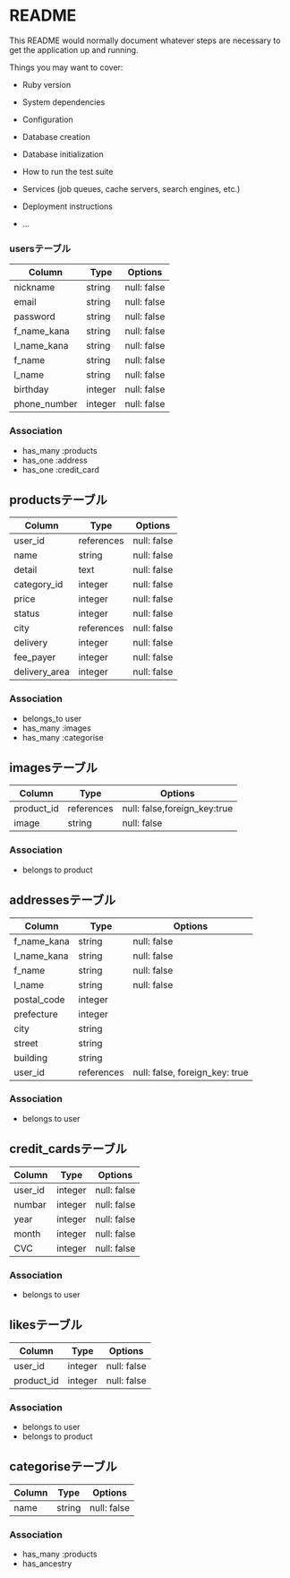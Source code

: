 # README

This README would normally document whatever steps are necessary to get the
application up and running.

Things you may want to cover:

* Ruby version

* System dependencies

* Configuration

* Database creation

* Database initialization

* How to run the test suite

* Services (job queues, cache servers, search engines, etc.)

* Deployment instructions

* ...

### usersテーブル
|Column|Type|Options|
|------|----|-------|
|nickname|string|null: false|
|email|string|null: false|
|password|string|null: false|
|f_name_kana|string|null: false|
|l_name_kana|string|null: false|
|f_name|string|null: false|
|l_name|string|null: false|
|birthday|integer|null: false|
|phone_number|integer|null: false|

### Association
- has_many :products
- has_one :address
- has_one :credit_card

## productsテーブル
|Column|Type|Options|
|------|----|-------|
|user_id|references|null: false|
|name|string|null: false|
|detail|text|null: false|
|category_id|integer|null: false|
|price|integer|null: false|
|status|integer|null: false|
|city|references|null: false|
|delivery|integer|null: false|
|fee_payer|integer|null: false|
|delivery_area|integer|null: false|

### Association
- belongs_to user
- has_many :images
- has_many :categorise

## imagesテーブル
|Column|Type|Options|
|------|----|-------|
|product_id|references|null: false,foreign_key:true|
|image|string|null: false|

### Association
- belongs to product

## addressesテーブル
|Column|Type|Options|
|------|----|-------|
|f_name_kana|string|null: false|
|l_name_kana|string|null: false|
|f_name|string|null: false|
|l_name|string|null: false|
|postal_code|integer||
|prefecture|integer||
|city|string||
|street|string||
|building|string||
|user_id|references|null: false, foreign_key: true|

### Association
- belongs to user

## credit_cardsテーブル
|Column|Type|Options|
|------|----|-------|
|user_id|integer|null: false|
|numbar|integer|null: false|
|year|integer|null: false|
|month|integer|null: false|
|CVC|integer|null: false|

### Association
- belongs to user

## likesテーブル
|Column|Type|Options|
|------|----|-------|
|user_id|integer|null: false|
|product_id|integer|null: false|

### Association
- belongs to user
- belongs to product

## categoriseテーブル
|Column|Type|Options|
|------|----|-------|
|name|string|null: false|

### Association
- has_many :products
- has_ancestry